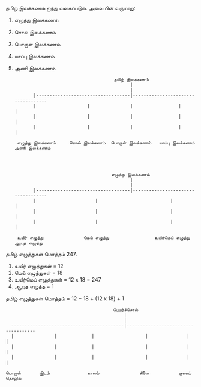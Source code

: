 தமிழ் இலக்கணம் ஐந்து வகைப்படும்.  அவை பின் வருமாறு:

1. எழுத்து இலக்கணம்
2. சொல் இலக்கணம்
3. பொருள் இலக்கணம்
4. யாப்பு இலக்கணம்
5. அணி இலக்கணம்
   

                                            தமிழ் இலக்கணம்
                                                  |
                                                  |
              |-----------------------------------|-----------------------------------
              |                   |               |                 |                |
              |                   |               |                 |                |
              |                   |               |                 |                |
   
        எழுத்து இலக்கணம்     சொல் இலக்கணம்  பொருள் இலக்கணம்   யாப்பு இலக்கணம்    அணி இலக்கணம்




                                           எழுத்து இலக்கணம்
                                                  |
                                                  |
              |-----------------------------------|-----------------------------------
              |                      |                           |                   |
              |                      |                           |                   |
              |                      |                           |                   |
   
        உயிர் எழுத்து               மெய் எழுத்து                 உயிர்மெய் எழுத்து       ஆயுத எழுத்து



தமிழ் எழுத்துகள் மொத்தம் 247.

1. உயிர் எழுத்துகள் = 12
2. மெய் எழுத்துகள் = 18
3. உயிர்மெய் எழுத்துகள் = 12 x 18 = 247
4. ஆயுத எழுத்த = 1
  
தமிழ் எழுத்துகள் மொத்தம் = 12 + 18 + (12 x 18) + 1


                                            பெயர்ச்சொல்
                                                |
                                                |
      ------------------------------------------|------------------------------------
      |               |             |                   |              |            |
      |               |             |                   |              |            | 
      |               |             |                   |              |            |
   
    பொருள்       இடம்              காலம்               சினை           குணம்        தொழில்  
   
   

